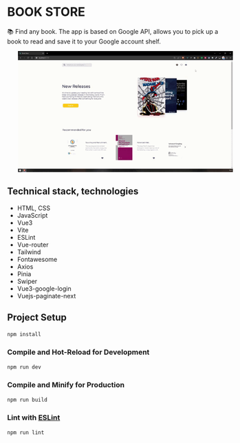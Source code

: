 # BOOK STORE

📚 Find any book. The app is based on Google API, allows you to pick up a book to read and save it to your Google account shelf.

<img src="gifs/app.gif" width="500px" hspace="25"/>

## Technical stack, technologies

- HTML, CSS
- JavaScript
- Vue3
- Vite
- ESLint
- Vue-router
- Tailwind
- Fontawesome
- Axios
- Pinia
- Swiper
- Vue3-google-login
- Vuejs-paginate-next

## Project Setup

```sh
npm install
```

### Compile and Hot-Reload for Development

```sh
npm run dev
```

### Compile and Minify for Production

```sh
npm run build
```

### Lint with [ESLint](https://eslint.org/)

```sh
npm run lint
```
